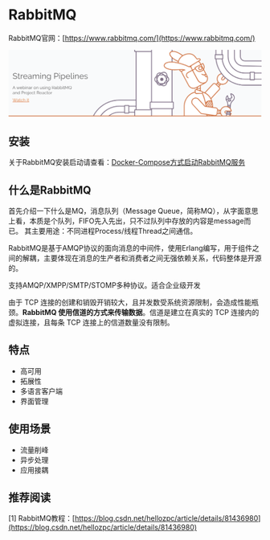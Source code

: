 # RabbitMQ

RabbitMQ官网：[https://www.rabbitmq.com/](https://www.rabbitmq.com/)

![](../../../.gitbook/assets/image%20%2868%29.png)

## 安装

关于RabbitMQ安装启动请查看：[Docker-Compose方式启动RabbitMQ服务](https://docs.docker.knowledge-precipitation.site/chang-yong-fu-wu-pei-zhi/da-jian-rabbitmq-fu-wu)

## 什么是RabbitMQ

首先介绍一下什么是MQ，消息队列（Message Queue，简称MQ），从字面意思上看，本质是个队列，FIFO先入先出，只不过队列中存放的内容是message而已。 其主要用途：不同进程Process/线程Thread之间通信。

RabbitMQ是基于AMQP协议的面向消息的中间件，使用Erlang编写，用于组件之间的解耦，主要体现在消息的生产者和消费者之间无强依赖关系，代码整体是开源的。

支持AMQP/XMPP/SMTP/STOMP多种协议。适合企业级开发

由于 TCP 连接的创建和销毁开销较大，且并发数受系统资源限制，会造成性能瓶颈。**RabbitMQ 使用信道的方式来传输数据**。信道是建立在真实的 TCP 连接内的虚拟连接，且每条 TCP 连接上的信道数量没有限制。

## 特点

* 高可用
* 拓展性
* 多语言客户端
* 界面管理

## 使用场景

* 流量削峰
* 异步处理
* 应用接耦

## 推荐阅读

\[1\] RabbitMQ教程：[https://blog.csdn.net/hellozpc/article/details/81436980](https://blog.csdn.net/hellozpc/article/details/81436980)

